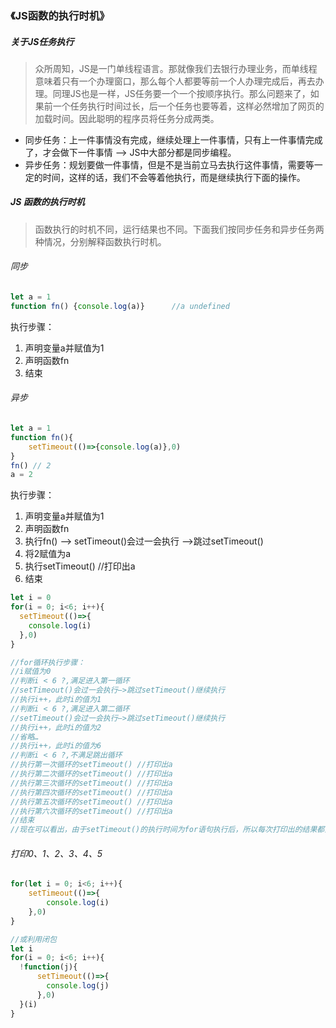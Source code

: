 ### 《JS函数的执行时机》

##### 关于JS任务执行

> ​	众所周知，JS是一门单线程语言。那就像我们去银行办理业务，而单线程意味着只有一个办理窗口，那么每个人都要等前一个人办理完成后，再去办理。同理JS也是一样，JS任务要一个一个按顺序执行。那么问题来了，如果前一个任务执行时间过长，后一个任务也要等着，这样必然增加了网页的加载时间。因此聪明的程序员将任务分成两类。

+ 同步任务：上一件事情没有完成，继续处理上一件事情，只有上一件事情完成了，才会做下一件事情 –> JS中大部分都是同步编程。
+ 异步任务：规划要做一件事情，但是不是当前立马去执行这件事情，需要等一定的时间，这样的话，我们不会等着他执行，而是继续执行下面的操作。

##### JS 函数的执行时机

>  	函数执行的时机不同，运行结果也不同。下面我们按同步任务和异步任务两种情况，分别解释函数执行时机。

###### 同步

```javascript
let a = 1
function fn() {console.log(a)}		//a undefined
```

执行步骤：

1. 声明变量a并赋值为1
2. 声明函数fn
3. 结束

###### 异步

```javascript
let a = 1
function fn(){
    setTimeout(()=>{console.log(a)},0)
}
fn() // 2
a = 2
```

执行步骤：

1. 声明变量a并赋值为1
2. 声明函数fn
3. 执行fn() –> setTimeout()会过一会执行 –>跳过setTimeout()
4. 将2赋值为a
5. 执行setTimeout() //打印出a
6. 结束

```javascript
let i = 0
for(i = 0; i<6; i++){
  setTimeout(()=>{
    console.log(i)
  },0)
}

//for循环执行步骤：
//i赋值为0
//判断i < 6 ?,满足进入第一循环
//setTimeout()会过一会执行–>跳过setTimeout()继续执行
//执行i++，此时i的值为1
//判断i < 6 ?,满足进入第二循环
//setTimeout()会过一会执行–>跳过setTimeout()继续执行
//执行i++，此时i的值为2
//省略…
//执行i++，此时i的值为6
//判断i < 6 ?,不满足跳出循环
//执行第一次循环的setTimeout() //打印出a
//执行第二次循环的setTimeout() //打印出a
//执行第三次循环的setTimeout() //打印出a
//执行第四次循环的setTimeout() //打印出a
//执行第五次循环的setTimeout() //打印出a
//执行第六次循环的setTimeout() //打印出a
//结束
//现在可以看出，由于setTimeout()的执行时间为for语句执行后，所以每次打印出的结果都为6
```

###### 打印0、1、2、3、4、5

```javascript
for(let i = 0; i<6; i++){
    setTimeout(()=>{
        console.log(i)
    },0)
}

//或利用闭包
let i 
for(i = 0; i<6; i++){
  !function(j){
      setTimeout(()=>{
        console.log(j)
      },0)
  }(i)
}
```

